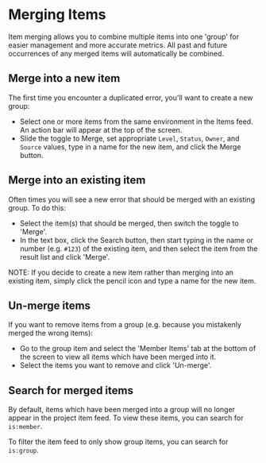 # Merging Items

Item merging allows you to combine multiple items into one 'group' for easier management and more accurate metrics.  All past and future occurrences of any merged items will automatically be combined.

## Merge into a new item

The first time you encounter a duplicated error, you'll want to create a new group:

* Select one or more items from the same environment in the Items feed.  An action bar will appear at the top of the screen.
* Slide the toggle to Merge, set appropriate `Level`, `Status`, `Owner`, and `Source` values, type in a name for the new item, and click the Merge button.

## Merge into an existing item

Often times you will see a new error that should be merged with an existing group.  To do this:

* Select the item(s) that should be merged, then switch the toggle to 'Merge'.
* In the text box, click the Search button, then start typing in the name or number (e.g. `#123`) of the existing item, and then select the item from the result list and click 'Merge'.

NOTE:  If you decide to create a new item rather than merging into an existing item, simply click the pencil icon and type a name for the new item.

## Un-merge items

If you want to remove items from a group (e.g. because you mistakenly merged the wrong items):

* Go to the group item and select the 'Member Items' tab at the bottom of the screen to view all items which have been merged into it.
* Select the items you want to remove and click 'Un-merge'.

## Search for merged items
By default, items which have been merged into a group will no longer appear in the project item feed.  To view these items, you can search for `is:member`.

To filter the item feed to only show group items, you can search for `is:group`.
